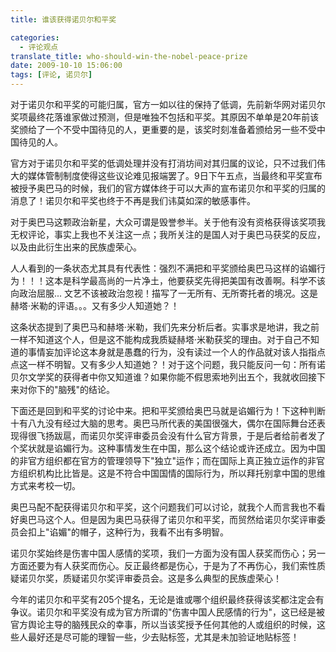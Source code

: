 ```yaml
---
title: 谁该获得诺贝尔和平奖

categories:
  - 评论观点
translate_title: who-should-win-the-nobel-peace-prize
date: 2009-10-10 15:06:00
tags: [评论, 诺贝尔]
---
```


对于诺贝尔和平奖的可能归属，官方一如以往的保持了低调，先前新华网对诺贝尔奖项最终花落谁家做过预测，但是唯独不包括和平奖。其原因不单单是20年前该奖颁给了一个不受中国待见的人，更重要的是，该奖时刻准备着颁给另一些不受中国待见的人。

官方对于诺贝尔和平奖的低调处理并没有打消坊间对其归属的议论，只不过我们伟大的媒体管制制度使得这些议论难见报端罢了。9日下午五点，当最终和平奖宣布被授予奥巴马的时候，我们的官方媒体终于可以大声的宣布诺贝尔和平奖的归属的消息了！诺贝尔和平奖也终于不再是我们讳莫如深的敏感事件。

对于奥巴马这颗政治新星，大众可谓是毁誉参半。关于他有没有资格获得该奖项我无权评论，事实上我也不关注这一点；我所关注的是国人对于奥巴马获奖的反应，以及由此衍生出来的民族虚荣心。

人人看到的一条状态尤其具有代表性：强烈不满把和平奖颁给奥巴马这样的谄媚行为！！！这本是科学最高尚的一片净土，他要获奖先得把美国有改善啊。科学不该向政治屈服... 文艺不该被政治忽视！描写了一无所有、无所寄托者的境况。这是赫塔·米勒的评语。。。又有多少人知道她？！

这条状态提到了奥巴马和赫塔·米勒，我们先来分析后者。实事求是地讲，我之前一样不知道这个人，但是这不能构成我质疑赫塔·米勒获奖的理由。对于自己不知道的事情妄加评论这本身就是愚蠢的行为，没有读过一个人的作品就对该人指指点点这一样不明智。又有多少人知道她？！对于这个问题，我只能反问一句：所有诺贝尔文学奖的获得者中你又知道谁？如果你能不假思索地列出五个，我就收回接下来对你下的"脑残"的结论。

下面还是回到和平奖的讨论中来。把和平奖颁给奥巴马就是谄媚行为！下这种判断十有八九没有经过大脑的思考。奥巴马所代表的美国很强大，偶尔在国际舞台还表现得很飞扬跋扈，而诺贝尔奖评审委员会没有什么官方背景，于是后者给前者发了个奖状就是谄媚行为。这种事情发生在中国，那么这个结论或许还成立。因为中国的非官方组织都在官方的管理领导下"独立"运作；而在国际上真正独立运作的非官方组织机构比比皆是。这是不符合中国国情的国际行为，所以拜托别拿中国的思维方式来考校一切。

奥巴马配不配获得诺贝尔和平奖，这个问题我们可以讨论，就我个人而言我也不看好奥巴马这个人。但是因为奥巴马获得了诺贝尔和平奖，而贸然给诺贝尔奖评审委员会扣上"谄媚"的帽子，这种行为，我看不出有多明智。

诺贝尔奖始终是伤害中国人感情的奖项，我们一方面为没有国人获奖而伤心；另一方面还要为有人获奖而伤心。反正最终都是伤心，于是为了不再伤心，我们索性质疑诺贝尔奖，质疑诺贝尔奖评审委员会。这是多么典型的民族虚荣心！

今年的诺贝尔和平奖有205个提名，无论是谁或哪个组织最终获得该奖都注定会有争议。诺贝尔和平奖没有成为官方所谓的"伤害中国人民感情的行为"，这已经是被官方舆论主导的脑残民众的幸事，所以当该奖授予任何其他的人或组织的时候，这些人最好还是尽可能的理智一些，少去贴标签，尤其是未加验证地贴标签！